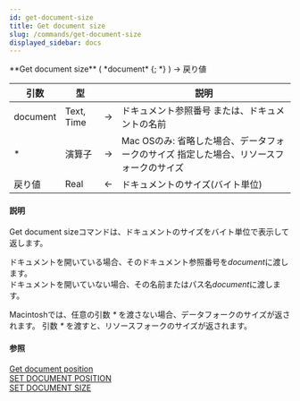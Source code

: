 ```yaml
---
id: get-document-size
title: Get document size
slug: /commands/get-document-size
displayed_sidebar: docs
---
```


<!--REF #_command_.Get document size.Syntax-->**Get document size** ( *document* {; *} ) -> 戻り値<!-- END REF-->
<!--REF #_command_.Get document size.Params-->
| 引数 | 型 |  | 説明 |
| --- | --- | --- | --- |
| document | Text, Time | &#8594;  | ドキュメント参照番号 または、ドキュメントの名前 |
| * | 演算子 | &#8594;  | Mac OSのみ: 省略した場合、データフォークのサイズ 指定した場合、リソースフォークのサイズ |
| 戻り値 | Real | &#8592; | ドキュメントのサイズ(バイト単位) |

<!-- END REF-->

#### 説明 

<!--REF #_command_.Get document size.Summary-->Get document sizeコマンドは、ドキュメントのサイズをバイト単位で表示して返します。<!-- END REF-->

ドキュメントを開いている場合、そのドキュメント参照番号を*document*に渡します。  
ドキュメントを開いていない場合、その名前またはパス名*document*に渡します。

Macintoshでは、任意の引数 *\** を渡さない場合、データフォークのサイズが返されます。 引数 *\** を渡すと、リソースフォークのサイズが返されます。

#### 参照 

[Get document position](get-document-position.md)  
[SET DOCUMENT POSITION](set-document-position.md)  
[SET DOCUMENT SIZE](set-document-size.md)  